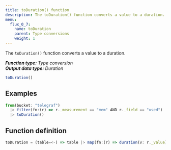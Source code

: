 ```yaml
---
title: toDuration() function
description: The toDuration() function converts a value to a duration.
menu:
  flux_0_7:
    name: toDuration
    parent: Type conversions
    weight: 1
---
```


The `toDuration()` function converts a value to a duration.

_**Function type:** Type conversion_  
_**Output data type:** Duration_

```js
toDuration()
```

## Examples
```js
from(bucket: "telegraf")
  |> filter(fn:(r) => r._measurement == "mem" AND r._field == "used")
  |> toDuration()
```

## Function definition
```js
toDuration = (table=<-) => table |> map(fn:(r) => duration(v: r._value))
```
